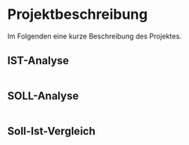 # Projektbeschreibung

Im Folgenden eine kurze Beschreibung des Projektes.

## IST-Analyse

```{include} ist-analyse.md
```

## SOLL-Analyse

```{include} soll-analyse.md
```

## Soll-Ist-Vergleich

```{include} soll-ist-vergleich.md
```
